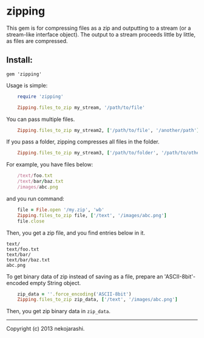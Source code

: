 zipping
=======

This gem is for compressing files as a zip and outputting to a stream (or a stream-like interface object). The output to a stream proceeds little by little, as files are compressed.

Install:
---
`gem 'zipping'`

Usage is simple:
```ruby
    require 'zipping'

    Zipping.files_to_zip my_stream, '/path/to/file'
```
You can pass multiple files.
```ruby
    Zipping.files_to_zip my_stream2, ['/path/to/file', '/another/path']
```
If you pass a folder, zipping compresses all files in the folder.
```ruby
    Zipping.files_to_zip my_stream3, ['/path/to/folder', '/path/to/other/file']
```
For example, you have files below:
```ruby
    /text/foo.txt
    /text/bar/baz.txt
    /images/abc.png
```
and you run command:
```ruby
    file = File.open '/my.zip', 'wb'
    Zipping.files_to_zip file, ['/text', '/images/abc.png']
    file.close
```
Then, you get a zip file, and you find entries below in it.

    text/
    text/foo.txt
    text/bar/
    text/bar/baz.txt
    abc.png

To get binary data of zip instead of saving as a file, prepare an 'ASCII-8bit'-encoded empty String object.
```ruby
    zip_data = ''.force_encoding('ASCII-8bit')
    Zipping.files_to_zip zip_data, ['/text', '/images/abc.png']
```
Then, you get zip binary data in `zip_data`.

---

Copyright (c) 2013 nekojarashi.
